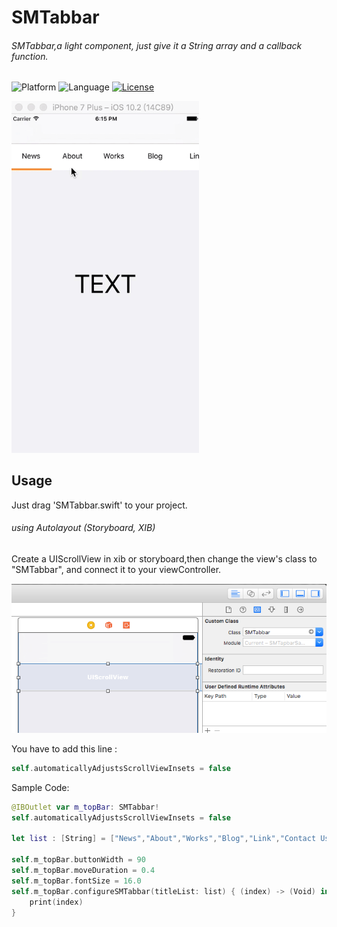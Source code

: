 # SMTabbar
###### SMTabbar,a light component, just give it a String array and a callback function.
![Platform](http://img.shields.io/badge/platform-iOS-blue.svg?style=flat
)
![Language](http://img.shields.io/badge/language-swift-brightred.svg?style=flat
)
[![License](http://img.shields.io/badge/license-MIT-lightgrey.svg?style=flat
)](http://mit-license.org)


<img src="topbar.gif" width="300">

## Usage
Just drag 'SMTabbar.swift' to your project.
###### using Autolayout (Storyboard, XIB)

Create a UIScrollView in xib or storyboard,then change the view's class to "SMTabbar", 
and connect it to your viewController.

<img src="screen.png">

You have to add this line :
```swift
self.automaticallyAdjustsScrollViewInsets = false
```

Sample Code:

```swift
@IBOutlet var m_topBar: SMTabbar!
self.automaticallyAdjustsScrollViewInsets = false

let list : [String] = ["News","About","Works","Blog","Link","Contact Us"]

self.m_topBar.buttonWidth = 90
self.m_topBar.moveDuration = 0.4
self.m_topBar.fontSize = 16.0
self.m_topBar.configureSMTabbar(titleList: list) { (index) -> (Void) in
    print(index)
}
